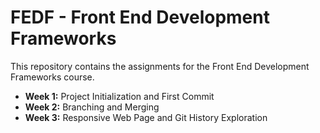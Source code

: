 # FEDF - Front End Development Frameworks

This repository contains the assignments for the Front End Development Frameworks course.

- **Week 1:** Project Initialization and First Commit
- **Week 2:** Branching and Merging
- **Week 3:** Responsive Web Page and Git History Exploration
